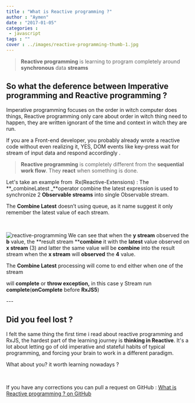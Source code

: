 ```yaml
---
title : "What is Reactive programming ?"
author : "Aymen"
date : "2017-01-05"
categories : 
 - javascript
tags : ""
cover : ../images/reactive-programming-thumb-1.jpg
---
```


> **Reactive programming** is learning to program completely around **synchronous** data **streams**

## So what the deference between Imperative programming and Reactive programming ?

Imperative programming focuses on the order in witch computer does things, Reactive programming only care about order in witch thing need to happen, they are written ignorant of the time and context in witch they are run.

If you are a Front-end developer, you probably already wrote a reactive code without even realizing it, YES, DOM events like key-press wait for stream of input data and respond accordingly .

> **Reactive programming** is completely different from the **sequential work flow**. They **react** when something is done.

Let's take an example from  Rx(Reactive-Extensions) : The **_combineLatest _**operator combine the latest expression is used to synchronize 2 **Observable streams** into single Observable stream.

The **Combine Latest** doesn’t using queue, as it name suggest it only remember the latest value of each stream.

 

![reactive-programming](https://aymen.co/wp-content/uploads/2017/01/reactive-programming-1.jpg) We can see that when the **y stream** observed the **b** value, the **result stream ****combine** it with the **latest** value observed on **x stream** (3) and latter the same value will be **combine** into the result stream when the **x stream** will **observed** the **4** value.

The **Combine Latest** processing will come to end either when one of the stream

will **complete** or **throw exception,** in this case y Stream run **complete**(**onComplete** before **RxJS5**)

\---

## Did you feel lost ?

I felt the same thing the first time i read about reactive programming and RxJS, the hardest part of the learning journey is **thinking in Reactive**. It's a lot about letting go of old imperative and stateful habits of typical programming, and forcing your brain to work in a different paradigm.

What about you? it worth learning nowadays ?

 

If you have any corrections you can pull a request on GitHub : [What is Reactive programming ? on GitHub](https://github.com/labidiaymen/aymen.co/blob/master/javascript/what-is-reactive-programming.md)
